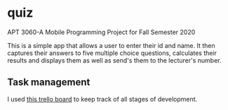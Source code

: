 # quiz
APT 3060-A Mobile Programming Project for Fall Semester 2020

This is a simple app that allows a user to enter their id and name. It then captures their 
answers to five multiple choice questions, calculates their results and displays them as
well as send's them to the lecturer's number.

## Task management
I used [this trello board](https://trello.com/b/HQVOKRqH) to keep track of all stages of development.
